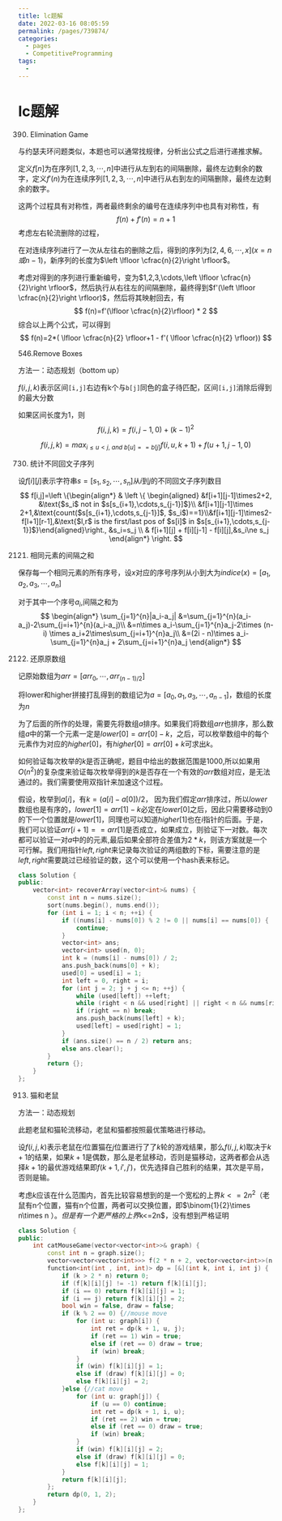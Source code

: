 ```yaml
---
title: lc题解
date: 2022-03-16 08:05:59
permalink: /pages/739874/
categories:
  - pages
  - CompetitiveProgramming
tags:
  - 
---
```

# lc题解

390. Elimination Game

与约瑟夫环问题类似，本题也可以通常找规律，分析出公式之后进行递推求解。

定义$f[n]$为在序列$[1,2,3,\cdots,n]$中进行从左到右的间隔删除，最终左边剩余的数字，定义$f'(n)$为在连续序列$[1,2,3,\cdots,n]$中进行从右到左的间隔删除，最终左边剩余的数字。

这两个过程具有对称性，两者最终剩余的编号在连续序列中也具有对称性，有
$$
f(n) + f'(n)=n+1
$$
考虑左右轮流删除的过程，

在对连续序列进行了一次从左往右的删除之后，得到的序列为$[2,4,6,\cdots,x](x=n 或n-1)$，新序列的长度为$\left \lfloor \cfrac{n}{2}\right \rfloor$。

考虑对得到的序列进行重新编号，变为$1,2,3,\cdots,\left \lfloor \cfrac{n}{2}\right \rfloor$，然后执行从右往左的间隔删除，最终得到$f'(\left \lfloor \cfrac{n}{2}\right \rfloor)$，然后将其映射回去，有
$$
f(n)=f'(\lfloor \cfrac{n}{2}\rfloor) * 2
$$
综合以上两个公式，可以得到
$$
f(n)=2*( \lfloor \cfrac{n}{2} \rfloor+1 - f'( \lfloor \cfrac{n}{2} \rfloor))
$$


546.Remove Boxes

方法一：动态规划（bottom up）

 $f(i,j,k)$表示区间`[i,j]`右边有k个与`b[j]`同色的盒子待匹配，区间`[i,j]`消除后得到的最大分数

如果区间长度为1，则
$$
f(i,j,k) = f(i,j-1,0)+(k-1)^2
$$

$$
f(i,j,k)=max_{i\le u \lt j,\ and\ b[u]==b[j]}f(i,u,k+1)+f(u+1,j-1,0)
$$

730. 统计不同回文子序列

设$f[i][j]$表示字符串$s=[s_1,s_2,\cdots,s_n]$从$i$到$j$的不同回文子序列数目
$$
f[i,j]=\left \{\begin{align*}
& \left \{ \begin{aligned} &f[i+1][j-1]\times2+2, &\text{$s_i$ not in $s[s_{i+1},\cdots,s_{j-1}]$}\\ &f[i+1][j-1]\times 2+1,&\text{count($s[s_{i+1},\cdots,s_{j-1}]$, $s_i$)==1}\\&f[i+1][j-1]\times2-f[l+1][r-1],&\text{$l,r$ is the first/last pos of $s[i]$ in $s[s_{i+1},\cdots,s_{j-1}]$}\end{aligned}\right., &s_i=s_j \\
& f[i+1][j] + f[i][j-1] - f[i][j],&s_i\ne s_j
\end{align*}
\right.
$$



2121. 相同元素的间隔之和

保存每一个相同元素的所有序号，设$x$对应的序号序列从小到大为$indice(x)=[a_1,a_2,a_3,\cdots,a_n]$

对于其中一个序号$a_i$,间隔之和为
$$
\begin{align*}
\sum_{j=1}^{n}|a_i-a_j|
&=\sum_{j=1}^{n}(a_i-a_j)-2\sum_{j=i+1}^{n}(a_i-a_j)\\
&=n\times a_i-\sum_{j=1}^{n}a_j-2\times (n-i) \times a_i+2\times\sum_{j=i+1}^{n}a_j\\
&=(2i - n)\times a_i-\sum_{j=1}^{n}a_j + 2\sum_{j=i+1}^{n}a_j
\end{align*}
$$

2122. 还原原数组

记原始数组为$arr=[arr_0,\cdots,arr_{(n-1)/2}]$

将lower和higher拼接打乱得到的数组记为$a=[ a_0, a_1, a_3,\cdots, a_{n-1}]$，数组的长度为$n$

为了后面的所作的处理，需要先将数组$a$排序。如果我们将数组$arr$也排序，那么数组$a$中的第一个元素一定是$lower[0]=arr[0]-k$，之后，可以枚举数组中的每个元素作为对应的$higher[0]$，有$higher[0]=arr[0]+k$可求出$k$。

如何验证每次枚举的$k$是否正确呢，题目中给出的数据范围是1000,所以如果用$O(n^2)$的复杂度来验证每次枚举得到的$k$是否存在一个有效的$arr$数组对应，是无法通过的。我们需要使用双指针来加速这个过程。

假设，枚举到$a[i]$，有$k=(a[i] - a[0])/2$， 因为我们假定$arr$排序过，所以$lower$数组也是有序的，$lower[1]=arr[1]-k$必定在$lower[0]$之后，因此只需要移动到0的下一个位置就是$lower[1]$，同理也可以知道$higher[1]$也在$i$指针的后面。于是，我们可以验证$arr[i+1]==arr[1]$是否成立，如果成立，则验证下一对数。每次都可以验证一对$a$中的的元素,最后如果全部符合差值为$2*k$，则该方案就是一个可行解。我们用指针$left,right$来记录每次验证的两组数的下标，需要注意的是$left,right$需要跳过已经验证的数，这个可以使用一个hash表来标记。



```cpp
class Solution {
public:
    vector<int> recoverArray(vector<int>& nums) {
        const int n = nums.size();
        sort(nums.begin(), nums.end());
        for (int i = 1; i < n; ++i) {
            if ((nums[i] - nums[0]) % 2 != 0 || nums[i] == nums[0]) {
                continue;
            }
            vector<int> ans;
            vector<int> used(n, 0);
            int k = (nums[i] - nums[0]) / 2;
            ans.push_back(nums[0] + k);
            used[0] = used[i] = 1;
            int left = 0, right = i;
            for (int j = 2; j + j <= n; ++j) {
                while (used[left]) ++left;
                while (right < n && used[right] || right < n && nums[right] - 2 * k != nums[left]) ++right;
                if (right == n) break;
                ans.push_back(nums[left] + k);
                used[left] = used[right] = 1;
            }
            if (ans.size() == n / 2) return ans;
            else ans.clear();
        }
        return {};
    }
};
```

913. 猫和老鼠

方法一：动态规划

此题老鼠和猫轮流移动，老鼠和猫都按照最优策略进行移动。

设$f(i,j,k)$表示老鼠在$i$位置猫在$j$位置进行了了$k$轮的游戏结果，那么$f(i,j,k)$取决于$k+1$的结果，如果$k+1$是偶数，那么是老鼠移动，否则是猫移动，这两者都会从选择$k+1$的最优游戏结果即$f(k+1,i',j')$，优先选择自己胜利的结果，其次是平局，否则是输。

考虑$k$应该在什么范围内，首先比较容易想到的是一个宽松的上界$k<=2n^2$（老鼠有n个位置，猫有n个位置，两者可以交换位置，即$\binom{1}{2}\times n\times n $）。但是有一个更严格的上界$k<=2n$，没有想到严格证明

```cpp
class Solution {
public:
    int catMouseGame(vector<vector<int>>& graph) {
        const int n = graph.size();
        vector<vector<vector<int>>> f(2 * n + 2, vector<vector<int>>(n, vector<int>(n, -1)));
        function<int(int , int, int)> dp = [&](int k, int i, int j) {
            if (k > 2 * n) return 0;
            if (f[k][i][j] != -1) return f[k][i][j];
            if (i == 0) return f[k][i][j] = 1;
            if (i == j) return f[k][i][j] = 2;
            bool win = false, draw = false;
            if (k % 2 == 0) {//mouse move
                for (int u: graph[i]) {
                    int ret = dp(k + 1, u, j);
                    if (ret == 1) win = true;
                    else if (ret == 0) draw = true;
                    if (win) break;
                }
                if (win) f[k][i][j] = 1;
                else if (draw) f[k][i][j] = 0;
                else f[k][i][j] = 2;
            }else {//cat move
                for (int u: graph[j]) {
                    if (u == 0) continue;
                    int ret = dp(k + 1, i, u);
                    if (ret == 2) win = true;
                    else if (ret == 0) draw = true;
                    if (win) break;
                }
                if (win) f[k][i][j] = 2;
                else if (draw) f[k][i][j] = 0;
                else f[k][i][j] = 1;
            }
            return f[k][i][j];
        };
        return dp(0, 1, 2);
    }
};
```


